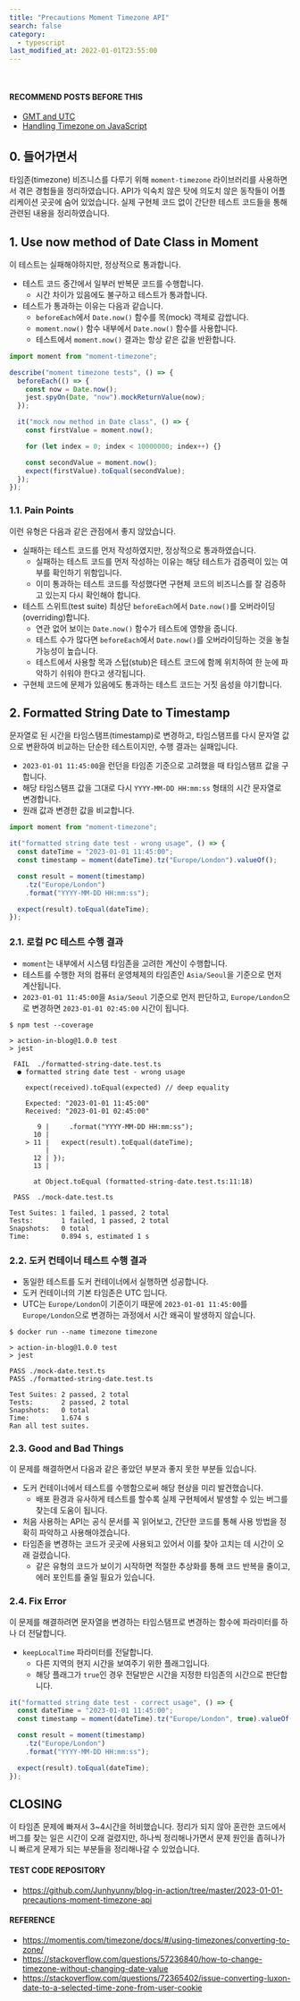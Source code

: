 ```yaml
---
title: "Precautions Moment Timezone API"
search: false
category:
  - typescript
last_modified_at: 2022-01-01T23:55:00
---
```


<br>

#### RECOMMEND POSTS BEFORE THIS

* [GMT and UTC][gmt-and-utc-link]
* [Handling Timezone on JavaScript][handling-timezone-on-javascript-link]

## 0. 들어가면서

타임존(timezone) 비즈니스를 다루기 위해 `moment-timezone` 라이브러리를 사용하면서 겪은 경험들을 정리하였습니다. 
API가 익숙치 않은 탓에 의도치 않은 동작들이 어플리케이션 곳곳에 숨어 있었습니다. 
실제 구현체 코드 없이 간단한 테스트 코드들을 통해 관련된 내용을 정리하였습니다.

## 1. Use now method of Date Class in Moment

이 테스트는 실패해야하지만, 정상적으로 통과합니다.

* 테스트 코드 중간에서 일부러 반복문 코드를 수행합니다.
    * 시간 차이가 있음에도 불구하고 테스트가 통과합니다.
* 테스트가 통과하는 이유는 다음과 같습니다.
    * `beforeEach`에서 `Date.now()` 함수를 목(mock) 객체로 감쌉니다.
    * `moment.now()` 함수 내부에서 `Date.now()` 함수를 사용합니다.
    * 테스트에서 `moment.now()` 결과는 항상 같은 값을 반환합니다.

```ts
import moment from "moment-timezone";

describe("moment timezone tests", () => {
  beforeEach(() => {
    const now = Date.now();
    jest.spyOn(Date, "now").mockReturnValue(now);
  });

  it("mock now method in Date class", () => {
    const firstValue = moment.now();

    for (let index = 0; index < 10000000; index++) {}

    const secondValue = moment.now();
    expect(firstValue).toEqual(secondValue);
  });
});
```

### 1.1. Pain Points

이런 유형은 다음과 같은 관점에서 좋지 않았습니다. 

* 실패하는 테스트 코드를 먼저 작성하였지만, 정상적으로 통과하였습니다. 
    * 실패하는 테스트 코드를 먼저 작성하는 이유는 해당 테스트가 검증력이 있는 여부를 확인하기 위함입니다. 
    * 이미 통과하는 테스트 코드를 작성했다면 구현체 코드의 비즈니스를 잘 검증하고 있는지 다시 확인해야 합니다.
* 테스트 스위트(test suite) 최상단 `beforeEach`에서 `Date.now()`를 오버라이딩(overriding)합니다.
    * 연관 없어 보이는 `Date.now()` 함수가 테스트에 영향을 줍니다.
    * 테스트 수가 많다면 `beforeEach`에서 `Date.now()`를 오버라이딩하는 것을 놓칠 가능성이 높습니다.
    * 테스트에서 사용할 목과 스텁(stub)은 테스트 코드에 함께 위치하여 한 눈에 파악하기 쉬워야 한다고 생각됩니다.
* 구현체 코드에 문제가 있음에도 통과하는 테스트 코드는 거짓 음성을 야기합니다.

## 2. Formatted String Date to Timestamp

문자열로 된 시간을 타임스탬프(timestamp)로 변경하고, 타임스탬프를 다시 문자열 값으로 변환하여 비교하는 단순한 테스트이지만, 수행 결과는 실패입니다. 

* `2023-01-01 11:45:00`을 런던을 타임존 기준으로 고려했을 때 타임스탬프 값을 구합니다. 
* 해당 타임스탬프 값을 그대로 다시 `YYYY-MM-DD HH:mm:ss` 형태의 시간 문자열로 변경합니다.
* 원래 값과 변경한 값을 비교합니다.

```ts
import moment from "moment-timezone";

it("formatted string date test - wrong usage", () => {
  const dateTime = "2023-01-01 11:45:00";
  const timestamp = moment(dateTime).tz("Europe/London").valueOf();

  const result = moment(timestamp)
    .tz("Europe/London")
    .format("YYYY-MM-DD HH:mm:ss");

  expect(result).toEqual(dateTime);
});
```

### 2.1. 로컬 PC 테스트 수행 결과

* `moment`는 내부에서 시스템 타임존을 고려한 계산이 수행합니다. 
* 테스트를 수행한 저의 컴퓨터 운영체제의 타임존인 `Asia/Seoul`을 기준으로 먼저 계산됩니다. 
* `2023-01-01 11:45:00`을 `Asia/Seoul` 기준으로 먼저 판단하고, `Europe/London`으로 변경하면 `2023-01-01 02:45:00` 시간이 됩니다.

```
$ npm test --coverage

> action-in-blog@1.0.0 test
> jest

 FAIL  ./formatted-string-date.test.ts
  ● formatted string date test - wrong usage

    expect(received).toEqual(expected) // deep equality

    Expected: "2023-01-01 11:45:00"
    Received: "2023-01-01 02:45:00"

       9 |     .format("YYYY-MM-DD HH:mm:ss");
      10 |
    > 11 |   expect(result).toEqual(dateTime);
         |                  ^
      12 | });
      13 |

      at Object.toEqual (formatted-string-date.test.ts:11:18)

 PASS  ./mock-date.test.ts

Test Suites: 1 failed, 1 passed, 2 total
Tests:       1 failed, 1 passed, 2 total
Snapshots:   0 total
Time:        0.894 s, estimated 1 s
```

### 2.2. 도커 컨테이너 테스트 수행 결과

* 동일한 테스트를 도커 컨테이너에서 실행하면 성공합니다.
* 도커 컨테이너의 기본 타임존은 UTC 입니다.
* UTC는 `Europe/London`이 기준이기 때문에 `2023-01-01 11:45:00`를 `Europe/London`으로 변경하는 과정에서 시간 왜곡이 발생하지 않습니다. 

```
$ docker run --name timezone timezone

> action-in-blog@1.0.0 test
> jest

PASS ./mock-date.test.ts
PASS ./formatted-string-date.test.ts

Test Suites: 2 passed, 2 total
Tests:       2 passed, 2 total
Snapshots:   0 total
Time:        1.674 s
Ran all test suites.
```

### 2.3. Good and Bad Things

이 문제를 해결하면서 다음과 같은 좋았던 부분과 좋지 못한 부분들 있습니다. 

* 도커 컨테이너에서 테스트를 수행함으로써 해당 현상을 미리 발견했습니다. 
    * 배포 환경과 유사하게 테스트를 할수록 실제 구현체에서 발생할 수 있는 버그를 찾는데 도움이 됩니다.
* 처음 사용하는 API는 공식 문서를 꼭 읽어보고, 간단한 코드를 통해 사용 방법을 정확히 파악하고 사용해야겠습니다. 
* 타임존을 변경하는 코드가 곳곳에 사용되고 있어서 이를 찾아 고치는 데 시간이 오래 걸렸습니다.
    * 같은 유형의 코드가 보이기 시작하면 적절한 추상화를 통해 코드 반복을 줄이고, 에러 포인트를 줄일 필요가 있습니다.

### 2.4. Fix Error

이 문제를 해결하려면 문자열을 변경하는 타임스탬프로 변경하는 함수에 파라미터를 하나 더 전달합니다.

* `keepLocalTime` 파라미터를 전달합니다.
    * 다른 지역의 현지 시간을 보여주기 위한 플래그입니다.
    * 해당 플래그가 `true`인 경우 전달받은 시간을 지정한 타임존의 시간으로 판단합니다. 

```ts
it("formatted string date test - correct usage", () => {
  const dateTime = "2023-01-01 11:45:00";
  const timestamp = moment(dateTime).tz("Europe/London", true).valueOf();

  const result = moment(timestamp)
    .tz("Europe/London")
    .format("YYYY-MM-DD HH:mm:ss");

  expect(result).toEqual(dateTime);
});
```

## CLOSING

이 타임존 문제에 빠져서 3~4시간을 허비했습니다. 
정리가 되지 않아 혼란한 코드에서 버그를 찾는 일은 시간이 오래 걸렸지만, 하나씩 정리해나가면서 문제 원인을 좁혀나가니 빠르게 문제가 되는 부분들을 정리해나갈 수 있었습니다. 

#### TEST CODE REPOSITORY

* <https://github.com/Junhyunny/blog-in-action/tree/master/2023-01-01-precautions-moment-timezone-api>

#### REFERENCE

* <https://momentjs.com/timezone/docs/#/using-timezones/converting-to-zone/>
* <https://stackoverflow.com/questions/57236840/how-to-change-timezone-without-changing-date-value>
* <https://stackoverflow.com/questions/72365402/issue-converting-luxon-date-to-a-selected-time-zone-from-user-cookie>

[gmt-and-utc-link]: https://junhyunny.github.io/information/gmt-and-utc/
[handling-timezone-on-javascript-link]: https://junhyunny.github.io/javascript/handling-timezone-on-javascript/